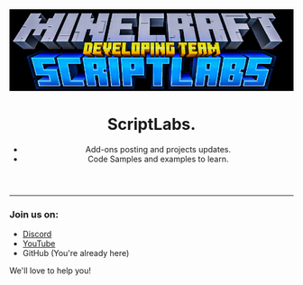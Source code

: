 <img src="https://raw.githubusercontent.com/ajr-uribe/my-imgs/refs/heads/main/scriptlabs%7E3.jpg" alt="banner">
<header>
<h1> ScriptLabs. </h1>
<ul>
 <li> Add-ons posting and projects updates.</li>
 <li> Code Samples and examples to learn.</li>
</ul>
</header>

***

### Join us on:
- [Discord](https://discord.gg/BFG3T8MBWN)
- [YouTube](https://youtube.com/@ScriptLabs)
- GitHub (You're already here)

We'll love to help you!

